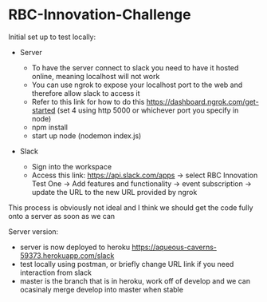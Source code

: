 # RBC-Innovation-Challenge

Initial set up to test locally:
- Server
  - To have the server connect to slack you need to have it hosted online, meaning localhost will not work
  - You can use ngrok to expose your localhost port to the web and therefore allow slack to access it
  - Refer to this link for how to do this https://dashboard.ngrok.com/get-started (set 4 using http 5000 or whichever port you specify in node)
  - npm install 
  - start up node (nodemon index.js)
  
- Slack
  - Sign into the workspace
  - Access this link: https://api.slack.com/apps -> select RBC Innovation Test One -> Add features and functionality -> event subscription -> update the URL to the new URL provided by ngrok
   
This process is obviously not ideal and I think we should get the code fully onto a server as soon as we can

Server version:
- server is now deployed to heroku https://aqueous-caverns-59373.herokuapp.com/slack
- test locally using postman, or briefly change URL link if you need interaction from slack
- master is the branch that is in heroku, work off of develop and we can ocasinaly merge develop into master when stable
